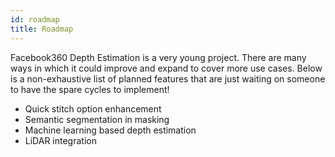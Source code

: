 ```yaml
---
id: roadmap
title: Roadmap
---
```


Facebook360 Depth Estimation is a very young project. There are many ways in which it could improve and expand to cover more
use cases. Below is a non-exhaustive list of planned features that are just waiting on someone to have the spare cycles to implement!

- Quick stitch option enhancement
- Semantic segmentation in masking
- Machine learning based depth estimation
- LiDAR integration
